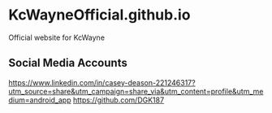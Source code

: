 # KcWayneOfficial.github.io
Official website for KcWayne
## Social Media Accounts
https://www.linkedin.com/in/casey-deason-221246317?utm_source=share&utm_campaign=share_via&utm_content=profile&utm_medium=android_app
https://github.com/DGK187
